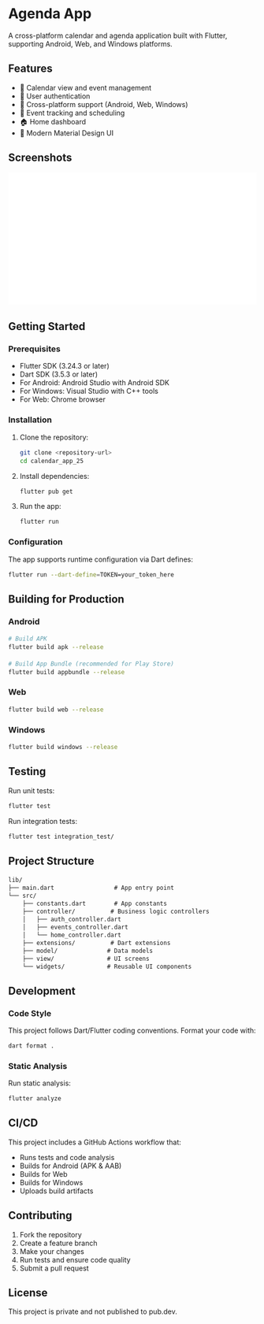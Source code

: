 # Agenda App

A cross-platform calendar and agenda application built with Flutter, supporting Android, Web, and Windows platforms.

## Features

- 📅 Calendar view and event management
- 🔐 User authentication
- 📱 Cross-platform support (Android, Web, Windows)
- 🎯 Event tracking and scheduling
- 🏠 Home dashboard
- 🎨 Modern Material Design UI

## Screenshots

![App Screenshot](flutter_01.png)

## Getting Started

### Prerequisites

- Flutter SDK (3.24.3 or later)
- Dart SDK (3.5.3 or later)
- For Android: Android Studio with Android SDK
- For Windows: Visual Studio with C++ tools
- For Web: Chrome browser

### Installation

1. Clone the repository:
   ```bash
   git clone <repository-url>
   cd calendar_app_25
   ```

2. Install dependencies:
   ```bash
   flutter pub get
   ```

3. Run the app:
   ```bash
   flutter run
   ```

### Configuration

The app supports runtime configuration via Dart defines:

```bash
flutter run --dart-define=TOKEN=your_token_here
```

## Building for Production

### Android
```bash
# Build APK
flutter build apk --release

# Build App Bundle (recommended for Play Store)
flutter build appbundle --release
```

### Web
```bash
flutter build web --release
```

### Windows
```bash
flutter build windows --release
```

## Testing

Run unit tests:
```bash
flutter test
```

Run integration tests:
```bash
flutter test integration_test/
```

## Project Structure

```
lib/
├── main.dart                 # App entry point
└── src/
    ├── constants.dart        # App constants
    ├── controller/          # Business logic controllers
    │   ├── auth_controller.dart
    │   ├── events_controller.dart
    │   └── home_controller.dart
    ├── extensions/          # Dart extensions
    ├── model/              # Data models
    ├── view/               # UI screens
    └── widgets/            # Reusable UI components
```

## Development

### Code Style
This project follows Dart/Flutter coding conventions. Format your code with:
```bash
dart format .
```

### Static Analysis
Run static analysis:
```bash
flutter analyze
```

## CI/CD

This project includes a GitHub Actions workflow that:
- Runs tests and code analysis
- Builds for Android (APK & AAB)
- Builds for Web
- Builds for Windows
- Uploads build artifacts

## Contributing

1. Fork the repository
2. Create a feature branch
3. Make your changes
4. Run tests and ensure code quality
5. Submit a pull request

## License

This project is private and not published to pub.dev.
